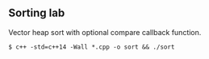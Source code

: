 ## Sorting lab

Vector heap sort with optional compare callback function.

`$ c++ -std=c++14 -Wall *.cpp -o sort && ./sort`
